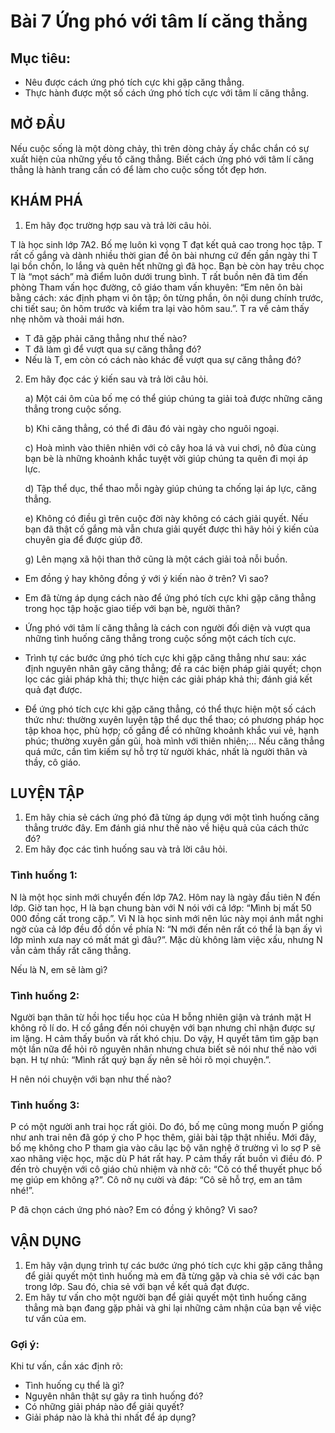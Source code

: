 # Bài 7 Ứng phó với tâm lí căng thẳng

## Mục tiêu:
* Nêu được cách ứng phó tích cực khi gặp căng thẳng.
* Thực hành được một số cách ứng phó tích cực với tâm lí căng thẳng.

## MỞ ĐẦU
Nếu cuộc sống là một dòng chảy, thì trên dòng chảy ấy chắc chắn có sự xuất hiện của những yếu tố căng thẳng. Biết cách ứng phó với tâm lí căng thẳng là hành trang cần có để làm cho cuộc sống tốt đẹp hơn.

## KHÁM PHÁ
1. Em hãy đọc trường hợp sau và trả lời câu hỏi.

T là học sinh lớp 7A2. Bố mẹ luôn kì vọng T đạt kết quả cao trong học tập. T rất cố gắng và dành nhiều thời gian để ôn bài nhưng cứ đến gần ngày thi T lại bồn chồn, lo lắng và quên hết những gì đã học. Bạn bè còn hay trêu chọc T là “mọt sách” mà điểm luôn dưới trung bình. T rất buồn nên đã tìm đến phòng Tham vấn học đường, cô giáo tham vấn khuyên: “Em nên ôn bài bằng cách: xác định phạm vi ôn tập; ôn từng phần, ôn nội dung chính trước, chi tiết sau; ôn hôm trước và kiểm tra lại vào hôm sau.”. T ra về cảm thấy nhẹ nhõm và thoải mái hơn.

* T đã gặp phải căng thẳng như thế nào?
* T đã làm gì để vượt qua sự căng thẳng đó?
* Nếu là T, em còn có cách nào khác để vượt qua sự căng thẳng đó?

2. Em hãy đọc các ý kiến sau và trả lời câu hỏi.

    a) Một cái ôm của bố mẹ có thể giúp chúng ta giải toả được những căng thẳng trong cuộc sống.

    b) Khi căng thẳng, có thể đi đâu đó vài ngày cho nguôi ngoại.

    c) Hoà mình vào thiên nhiên với cỏ cây hoa lá và vui chơi, nô đùa cùng bạn bè là những khoảnh khắc tuyệt vời giúp chúng ta quên đi mọi áp lực.

    d) Tập thể dục, thể thao mỗi ngày giúp chúng ta chống lại áp lực, căng thẳng.

    e) Không có điều gì trên cuộc đời này không có cách giải quyết. Nếu bạn đã thật cố gắng mà vẫn chưa giải quyết được thì hãy hỏi ý kiến của chuyên gia để được giúp đỡ.

    g) Lên mạng xã hội than thở cũng là một cách giải toả nỗi buồn.

* Em đồng ý hay không đồng ý với ý kiến nào ở trên? Vì sao?
* Em đã từng áp dụng cách nào để ứng phó tích cực khi gặp căng thẳng trong học tập hoặc giao tiếp với bạn bè, người thân?

* Ứng phó với tâm lí căng thẳng là cách con người đối diện và vượt qua những tình huống căng thẳng trong cuộc sống một cách tích cực.
* Trình tự các bước ứng phó tích cực khi gặp căng thẳng như sau: xác định nguyên nhân gây căng thẳng; đề ra các biện pháp giải quyết; chọn lọc các giải pháp khả thi; thực hiện các giải pháp khả thi; đánh giá kết quả đạt được.
* Để ứng phó tích cực khi gặp căng thẳng, có thể thực hiện một số cách thức như: thường xuyên luyện tập thể dục thể thao; có phương pháp học tập khoa học, phù hợp; cố gắng để có những khoảnh khắc vui vẻ, hạnh phúc; thường xuyên gần gũi, hoà mình với thiên nhiên;... Nếu căng thẳng quá mức, cần tìm kiếm sự hỗ trợ từ người khác, nhất là người thân và thầy, cô giáo.

## LUYỆN TẬP
1. Em hãy chia sẻ cách ứng phó đã từng áp dụng với một tình huống căng thẳng trước đây. Em đánh giá như thế nào về hiệu quả của cách thức đó?
2. Em hãy đọc các tình huống sau và trả lời câu hỏi.

### Tình huống 1:
N là một học sinh mới chuyển đến lớp 7A2. Hôm nay là ngày đầu tiên N đến lớp. Giờ tan học, H là bạn chung bàn với N nói với cả lớp: “Mình bị mất 50 000 đồng cất trong cặp.”. Vì N là học sinh mới nên lúc này mọi ánh mắt nghi ngờ của cả lớp đều đổ dồn về phía N: “N mới đến nên rất có thể là bạn ấy vì lớp mình xưa nay có mất mát gì đâu?”. Mặc dù không làm việc xấu, nhưng N vẫn cảm thấy rất căng thẳng.

Nếu là N, em sẽ làm gì?

### Tình huống 2:
Người bạn thân từ hồi học tiểu học của H bỗng nhiên giận và tránh mặt H không rõ lí do. H cố gắng đến nói chuyện với bạn nhưng chỉ nhận được sự im lặng. H cảm thấy buồn và rất khó chịu. Do vậy, H quyết tâm tìm gặp bạn một lần nữa để hỏi rõ nguyên nhân nhưng chưa biết sẽ nói như thế nào với bạn. H tự nhủ: “Mình rất quý bạn ấy nên sẽ hỏi rõ mọi chuyện.”.

H nên nói chuyện với bạn như thế nào?

### Tình huống 3:
P có một người anh trai học rất giỏi. Do đó, bố mẹ cũng mong muốn P giống như anh trai nên đã góp ý cho P học thêm, giải bài tập thật nhiều. Mới đây, bố mẹ không cho P tham gia vào câu lạc bộ văn nghệ ở trường vì lo sợ P sẽ xao nhãng việc học, mặc dù P hát rất hay. P cảm thấy rất buồn vì điều đó. P đến trò chuyện với cô giáo chủ nhiệm và nhờ cô: “Cô có thể thuyết phục bố mẹ giúp em không ạ?”. Cô nở nụ cười và đáp: “Cô sẽ hỗ trợ, em an tâm nhé!”.

P đã chọn cách ứng phó nào? Em có đồng ý không? Vì sao?

## VẬN DỤNG
1. Em hãy vận dụng trình tự các bước ứng phó tích cực khi gặp căng thẳng để giải quyết một tình huống mà em đã từng gặp và chia sẻ với các bạn trong lớp. Sau đó, chia sẻ với bạn về kết quả đạt được.
2. Em hãy tư vấn cho một người bạn để giải quyết một tình huống căng thẳng mà bạn đang gặp phải và ghi lại những cảm nhận của bạn về việc tư vấn của em.

### Gợi ý:
Khi tư vấn, cần xác định rõ:
- Tình huống cụ thể là gì?
- Nguyên nhân thật sự gây ra tình huống đó?
- Có những giải pháp nào để giải quyết?
- Giải pháp nào là khả thi nhất để áp dụng?
